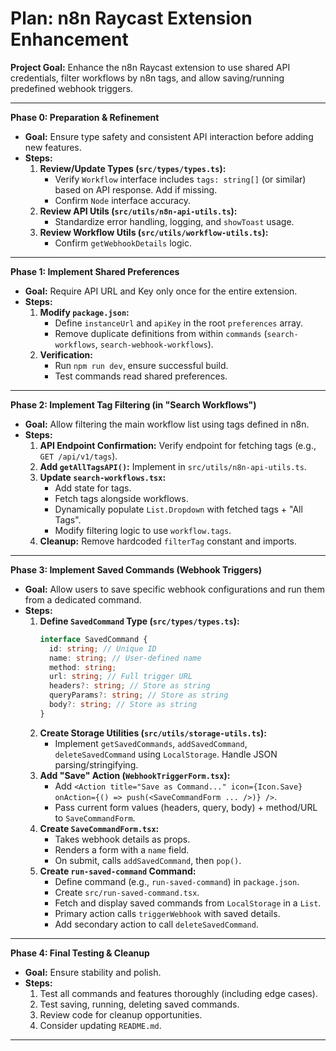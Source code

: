 # Plan: n8n Raycast Extension Enhancement

**Project Goal:** Enhance the n8n Raycast extension to use shared API credentials, filter workflows by n8n tags, and allow saving/running predefined webhook triggers.

---

**Phase 0: Preparation & Refinement**

*   **Goal:** Ensure type safety and consistent API interaction before adding new features.
*   **Steps:**
    1.  **Review/Update Types (`src/types/types.ts`):**
        *   Verify `Workflow` interface includes `tags: string[]` (or similar) based on API response. Add if missing.
        *   Confirm `Node` interface accuracy.
    2.  **Review API Utils (`src/utils/n8n-api-utils.ts`):**
        *   Standardize error handling, logging, and `showToast` usage.
    3.  **Review Workflow Utils (`src/utils/workflow-utils.ts`):**
        *   Confirm `getWebhookDetails` logic.

---

**Phase 1: Implement Shared Preferences**

*   **Goal:** Require API URL and Key only once for the entire extension.
*   **Steps:**
    1.  **Modify `package.json`:**
        *   Define `instanceUrl` and `apiKey` in the root `preferences` array.
        *   Remove duplicate definitions from within `commands` (`search-workflows`, `search-webhook-workflows`).
    2.  **Verification:**
        *   Run `npm run dev`, ensure successful build.
        *   Test commands read shared preferences.

---

**Phase 2: Implement Tag Filtering (in "Search Workflows")**

*   **Goal:** Allow filtering the main workflow list using tags defined in n8n.
*   **Steps:**
    1.  **API Endpoint Confirmation:** Verify endpoint for fetching tags (e.g., `GET /api/v1/tags`).
    2.  **Add `getAllTagsAPI()`:** Implement in `src/utils/n8n-api-utils.ts`.
    3.  **Update `search-workflows.tsx`:**
        *   Add state for tags.
        *   Fetch tags alongside workflows.
        *   Dynamically populate `List.Dropdown` with fetched tags + "All Tags".
        *   Modify filtering logic to use `workflow.tags`.
    4.  **Cleanup:** Remove hardcoded `filterTag` constant and imports.

---

**Phase 3: Implement Saved Commands (Webhook Triggers)**

*   **Goal:** Allow users to save specific webhook configurations and run them from a dedicated command.
*   **Steps:**
    1.  **Define `SavedCommand` Type (`src/types/types.ts`):**
        ```typescript
        interface SavedCommand {
          id: string; // Unique ID
          name: string; // User-defined name
          method: string;
          url: string; // Full trigger URL
          headers?: string; // Store as string
          queryParams?: string; // Store as string
          body?: string; // Store as string
        }
        ```
    2.  **Create Storage Utilities (`src/utils/storage-utils.ts`):**
        *   Implement `getSavedCommands`, `addSavedCommand`, `deleteSavedCommand` using `LocalStorage`. Handle JSON parsing/stringifying.
    3.  **Add "Save" Action (`WebhookTriggerForm.tsx`):**
        *   Add `<Action title="Save as Command..." icon={Icon.Save} onAction={() => push(<SaveCommandForm ... />)} />`.
        *   Pass current form values (headers, query, body) + method/URL to `SaveCommandForm`.
    4.  **Create `SaveCommandForm.tsx`:**
        *   Takes webhook details as props.
        *   Renders a form with a `name` field.
        *   On submit, calls `addSavedCommand`, then `pop()`.
    5.  **Create `run-saved-command` Command:**
        *   Define command (e.g., `run-saved-command`) in `package.json`.
        *   Create `src/run-saved-command.tsx`.
        *   Fetch and display saved commands from `LocalStorage` in a `List`.
        *   Primary action calls `triggerWebhook` with saved details.
        *   Add secondary action to call `deleteSavedCommand`.

---

**Phase 4: Final Testing & Cleanup**

*   **Goal:** Ensure stability and polish.
*   **Steps:**
    1.  Test all commands and features thoroughly (including edge cases).
    2.  Test saving, running, deleting saved commands.
    3.  Review code for cleanup opportunities.
    4.  Consider updating `README.md`.

---